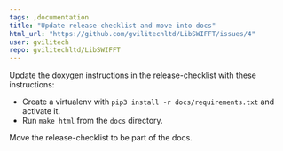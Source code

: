 ```yaml
---
tags: ,documentation
title: "Update release-checklist and move into docs"
html_url: "https://github.com/gvilitechltd/LibSWIFFT/issues/4"
user: gvilitech
repo: gvilitechltd/LibSWIFFT
---
```


Update the doxygen instructions in the release-checklist with these instructions:
* Create a virtualenv with `pip3 install -r docs/requirements.txt` and activate it.
* Run `make html` from the `docs` directory.

Move the release-checklist to be part of the docs.